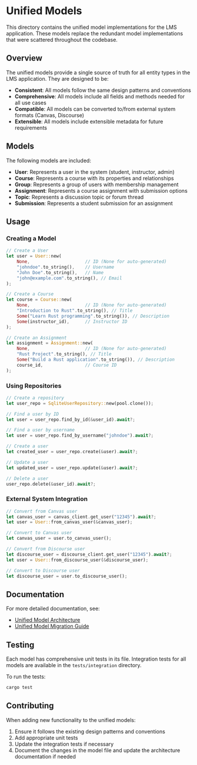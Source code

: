 # Unified Models

This directory contains the unified model implementations for the LMS application. These models replace the redundant model implementations that were scattered throughout the codebase.

## Overview

The unified models provide a single source of truth for all entity types in the LMS application. They are designed to be:

- **Consistent**: All models follow the same design patterns and conventions
- **Comprehensive**: All models include all fields and methods needed for all use cases
- **Compatible**: All models can be converted to/from external system formats (Canvas, Discourse)
- **Extensible**: All models include extensible metadata for future requirements

## Models

The following models are included:

- **User**: Represents a user in the system (student, instructor, admin)
- **Course**: Represents a course with its properties and relationships
- **Group**: Represents a group of users with membership management
- **Assignment**: Represents a course assignment with submission options
- **Topic**: Represents a discussion topic or forum thread
- **Submission**: Represents a student submission for an assignment

## Usage

### Creating a Model

```rust
// Create a User
let user = User::new(
    None,                     // ID (None for auto-generated)
    "johndoe".to_string(),    // Username
    "John Doe".to_string(),   // Name
    "john@example.com".to_string(), // Email
);

// Create a Course
let course = Course::new(
    None,                     // ID (None for auto-generated)
    "Introduction to Rust".to_string(), // Title
    Some("Learn Rust programming".to_string()), // Description
    Some(instructor_id),      // Instructor ID
);

// Create an Assignment
let assignment = Assignment::new(
    None,                     // ID (None for auto-generated)
    "Rust Project".to_string(), // Title
    Some("Build a Rust application".to_string()), // Description
    course_id,                // Course ID
);
```

### Using Repositories

```rust
// Create a repository
let user_repo = SqliteUserRepository::new(pool.clone());

// Find a user by ID
let user = user_repo.find_by_id(&user_id).await?;

// Find a user by username
let user = user_repo.find_by_username("johndoe").await?;

// Create a user
let created_user = user_repo.create(&user).await?;

// Update a user
let updated_user = user_repo.update(&user).await?;

// Delete a user
user_repo.delete(&user_id).await?;
```

### External System Integration

```rust
// Convert from Canvas user
let canvas_user = canvas_client.get_user("12345").await?;
let user = User::from_canvas_user(&canvas_user);

// Convert to Canvas user
let canvas_user = user.to_canvas_user();

// Convert from Discourse user
let discourse_user = discourse_client.get_user("12345").await?;
let user = User::from_discourse_user(&discourse_user);

// Convert to Discourse user
let discourse_user = user.to_discourse_user();
```

## Documentation

For more detailed documentation, see:

- [Unified Model Architecture](../../../docs/unified_model_architecture.md)
- [Unified Model Migration Guide](../../../docs/unified_model_migration_guide.md)

## Testing

Each model has comprehensive unit tests in its file. Integration tests for all models are available in the `tests/integration` directory.

To run the tests:

```bash
cargo test
```

## Contributing

When adding new functionality to the unified models:

1. Ensure it follows the existing design patterns and conventions
2. Add appropriate unit tests
3. Update the integration tests if necessary
4. Document the changes in the model file and update the architecture documentation if needed
